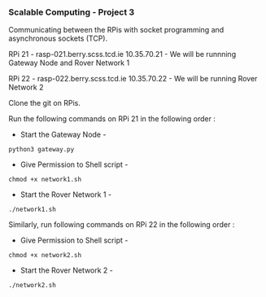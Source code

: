 ### Scalable Computing - Project 3

Communicating between the RPis with socket programming and asynchronous sockets (TCP).

RPi 21 - rasp-021.berry.scss.tcd.ie 10.35.70.21 - We will be runnning Gateway Node and Rover Network 1

RPi 22 - rasp-022.berry.scss.tcd.ie 10.35.70.22 - We will be running Rover Network 2

Clone the git on RPis. 

Run the following commands on RPi 21 in the following order :

- Start the Gateway Node - 

```
python3 gateway.py
```
  
- Give Permission to Shell script - 

```
chmod +x network1.sh
```

- Start the Rover Network 1 - 

```
./network1.sh
```

Similarly, run following commands on RPi 22 in the following order :

- Give Permission to Shell script - 

```
chmod +x network2.sh
```

- Start the Rover Network 2 - 

```
./network2.sh
```
